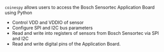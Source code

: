 `coinespy` allows users to access the Bosch Sensortec Application Board using Python

- Control VDD and VDDIO of sensor
- Configure SPI and I2C bus parameters
- Read and write into registers of sensors from Bosch Sensortec via SPI and I2C
- Read and write digital pins of the Application Board.
